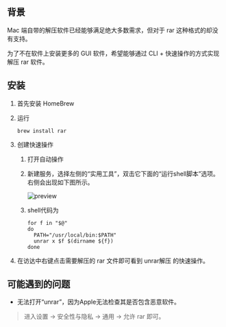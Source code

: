 ## 背景

Mac 端自带的解压软件已经能够满足绝大多数需求，但对于 rar 这种格式的却没有支持。

为了不在软件上安装更多的 GUI 软件，希望能够通过 CLI + 快速操作的方式实现解压 rar 软件。

## 安装

1. 首先安装 HomeBrew

2. 运行

   ```shell
   brew install rar
   ```

   

3. 创建快速操作

   1. 打开自动操作

   2. 新建服务，选择左侧的“实用工具”，双击它下面的“运行shell脚本”选项。右侧会出现如下图所示。

      ![preview](https://holon-image.oss-cn-beijing.aliyuncs.com/img/202204122308453.jpg)

   3. shell代码为

      ```shell
      for f in "$@"
      do
      	PATH="/usr/local/bin:$PATH"
      	unrar x $f $(dirname ${f})
      done
      ```

      

4. 在访达中右键点击需要解压的 rar 文件即可看到 unrar解压 的快速操作。

## 可能遇到的问题

* 无法打开“unrar”，因为Apple无法检查其是否包含恶意软件。

> 进入设置 -> 安全性与隐私 -> 通用 -> 允许 rar 即可。